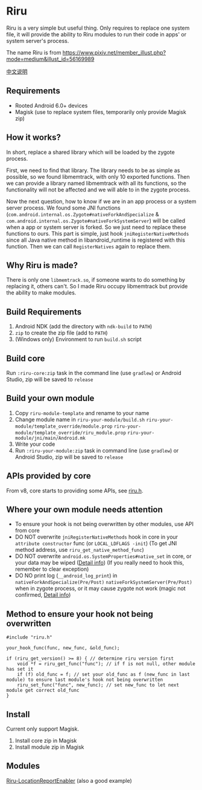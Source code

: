 # Riru

Riru is a very simple but useful thing. Only requires to replace one system file, it will provide the ability to Riru modules to run their code in apps' or system server's process.

The name Riru is from https://www.pixiv.net/member_illust.php?mode=medium&illust_id=56169989

[中文说明](https://github.com/RikkaApps/Riru/blob/master/README.zh-CN.md)

## Requirements

* Rooted Android 6.0+ devices 
* Magisk (use to replace system files, temporarily only provide Magisk zip)

## How it works?

In short, replace a shared library which will be loaded by the zygote process.

First, we need to find that library. The library needs to be as simple as possible, so we found libmemtrack, with only 10 exported functions.
Then we can provide a library named libmemtrack with all its functions, so the functionality will not be affected and we will able to in the zygote process.

Now the next question, how to know if we are in an app process or a system server process.
We found some JNI functions (`com.android.internal.os.Zygote#nativeForkAndSpecialize` & `com.android.internal.os.Zygote#nativeForkSystemServer`) will be called when a app or system server is forked.
So we just need to replace these functions to ours. This part is simple, just hook `jniRegisterNativeMethods` since all Java native method in libandroid_runtime is registered with this function.
Then we can call `RegisterNatives` again to replace them.

## Why Riru is made?

There is only one `libmemtrack.so`, if someone wants to do something by replacing it, others can't. So I made Riru occupy libmemtrack but provide the ability to make modules.

## Build Requirements

1. Android NDK (add the directory with `ndk-build` to `PATH`)
2. `zip` to create the zip file (add to `PATH`)
3. (Windows only) Environment to run `build.sh` script

## Build core

Run `:riru-core:zip` task in the command line (use `gradlew`) or Android Studio, zip will be saved to `release`

## Build your own module

1. Copy `riru-module-template` and rename to your name
2. Change module name in `riru-your-module/build.sh` `riru-your-module/template_override/module.prop` `riru-your-module/template_override/riru_module.prop` `riru-your-module/jni/main/Android.mk`
3. Write your code
4. Run `:riru-your-module:zip` task in command line (use `gradlew`) or Android Studio, zip will be saved to `release`

## APIs provided by core

From v8, core starts to providing some APIs, see [riru.h](https://github.com/RikkaApps/Riru/blob/master/riru-module-template/jni/main/riru.h).

## Where your own module needs attention

* To ensure your hook is not being overwritten by other modules, use API from core
* DO NOT overwrite `jniRegisterNativeMethods` hook in core in your `attribute constructor` func (or `LOCAL_LDFLAGS -init`)
  (To get JNI method address, use `riru_get_native_method_func`)
* DO NOT overwrite `android.os.SystemProperties#native_set` in core, or your data may be wiped
  ([Detail info](https://github.com/RikkaApps/Riru/blob/v7/riru-core/jni/main/jni_native_method.cpp#L162-L176))
  (If you really need to hook this, remember to clear exception)
* DO NO print log (`__android_log_print`) in `nativeForkAndSpecialize(Pre/Post)` `nativeForkSystemServer(Pre/Post)` when in zygote process, or it may cause zygote not work
  (magic not confirmed, [Detail info](https://github.com/RikkaApps/Riru/blob/77adfd6a4a6a81bfd20569c910bc4854f2f84f5e/riru-core/jni/main/jni_native_method.cpp#L55-L66))

## Method to ensure your hook not being overwritten

```
#include "riru.h"

your_hook_func(func, new_func, &old_func);

if (riru_get_version() >= 8) { // determine riru version first
    void *f = riru_get_func("func"); // if f is not null, other module has set it
    if (f) old_func = f; // set your old_func as f (new_func in last module) to ensure last module's hook not being overwritten
    riru_set_func("func", new_func); // set new_func to let next module get correct old_func
}
```

## Install

Current only support Magisk.

1. Install core zip in Magisk
2. Install module zip in Magisk

## Modules

[Riru-LocationReportEnabler](https://github.com/RikkaApps/Riru-LocationReportEnabler) (also a good example)